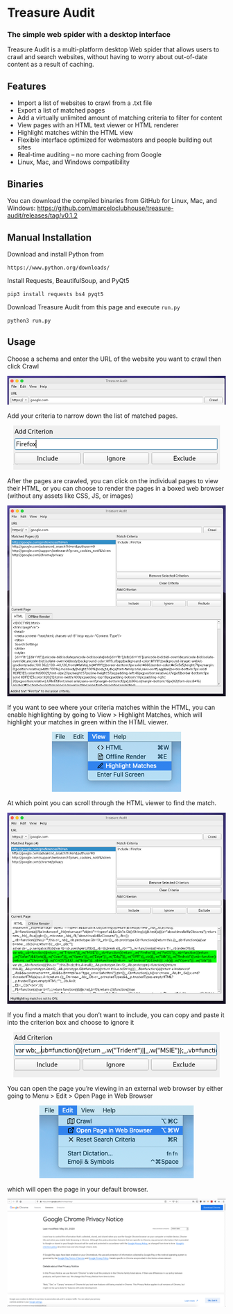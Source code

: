 # Treasure Audit
### The simple web spider with a desktop interface

Treasure Audit is a multi-platform desktop Web spider that allows users to crawl and search websites, without having to worry about out-of-date content as a result of caching.

## Features
- Import a list of websites to crawl from a .txt file
- Export a list of matched pages
- Add a virtually unlimited amount of matching criteria to filter for content
- View pages with an HTML text viewer or HTML renderer
- Highlight matches within the HTML view
- Flexible interface optimized for webmasters and people building out sites
- Real-time auditing – no more caching from Google
- Linux, Mac, and Windows compatibility

## Binaries
You can download the compiled binaries from GitHub for Linux, Mac, and Windows: https://github.com/marceloclubhouse/treasure-audit/releases/tag/v0.1.2

## Manual Installation
Download and install Python from
```
https://www.python.org/downloads/
```
Install Requests, BeautifulSoup, and PyQt5
```
pip3 install requests bs4 pyqt5
```
Download Treasure Audit from this page and execute ```run.py```
```
python3 run.py
```

## Usage
Choose a schema and enter the URL of the website you want to crawl then click Crawl

<p align="center">
  <img src="https://raw.githubusercontent.com/marceloclubhouse/treasure-audit/master/images/Screenshot%20from%202020-07-24%2014-33-43.png">
</p>

Add your criteria to narrow down the list of matched pages.

<p align="center">
  <img src="https://raw.githubusercontent.com/marceloclubhouse/treasure-audit/master/images/Screenshot%20from%202020-07-24%2014-37-11.png">
</p>

After the pages are crawled, you can click on the individual pages to view their HTML, or you can choose to render the pages in a boxed web browser (without any assets like CSS, JS, or images)

<p align="center">
  <img src="https://raw.githubusercontent.com/marceloclubhouse/treasure-audit/master/images/Screenshot%20from%202020-07-24%2014-37-56.png">
</p>

If you want to see where your criteria matches within the HTML, you can enable highlighting by going to View > Highlight Matches, which will highlight your matches in green within the HTML viewer.

<p align="center">
  <img src="https://raw.githubusercontent.com/marceloclubhouse/treasure-audit/master/images/Screen-Shot-2020-07-17-at-1.27.20-PM.png">
</p>

At which point you can scroll through the HTML viewer to find the match.

<p align="center">
  <img src="https://raw.githubusercontent.com/marceloclubhouse/treasure-audit/master/images/Screenshot%20from%202020-07-24%2014-41-40.png">
</p>

If you find a match that you don’t want to include, you can copy and paste it into the criterion box and choose to ignore it

<p align="center">
  <img src="https://raw.githubusercontent.com/marceloclubhouse/treasure-audit/master/images/Screenshot%20from%202020-07-24%2014-42-58.png">
</p>
You can open the page you’re viewing in an external web browser by either going to Menu > Edit > Open Page in Web Browser
<p align="center">
  <img src="https://raw.githubusercontent.com/marceloclubhouse/treasure-audit/master/images/Screen-Shot-2020-07-17-at-1.29.54-PM.png">
</p>

which will open the page in your default browser.

<p align="center">
  <img src="https://raw.githubusercontent.com/marceloclubhouse/treasure-audit/master/images/Screen-Shot-2020-07-17-at-1.31.24-PM-1024x505.png">
</p>